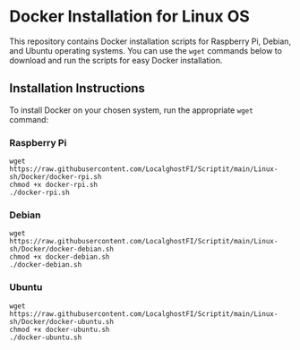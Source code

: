 # Docker Installation for Linux OS

This repository contains Docker installation scripts for Raspberry Pi, Debian, and Ubuntu operating systems. You can use the `wget` commands below to download and run the scripts for easy Docker installation.

## Installation Instructions

To install Docker on your chosen system, run the appropriate `wget` command:

### Raspberry Pi

```shell
wget https://raw.githubusercontent.com/LocalghostFI/Scriptit/main/Linux-sh/Docker/docker-rpi.sh
chmod +x docker-rpi.sh
./docker-rpi.sh
```

### Debian
```shell
wget https://raw.githubusercontent.com/LocalghostFI/Scriptit/main/Linux-sh/Docker/docker-debian.sh
chmod +x docker-debian.sh
./docker-debian.sh
```

### Ubuntu
```shell
wget https://raw.githubusercontent.com/LocalghostFI/Scriptit/main/Linux-sh/Docker/docker-ubuntu.sh
chmod +x docker-ubuntu.sh
./docker-ubuntu.sh
```

